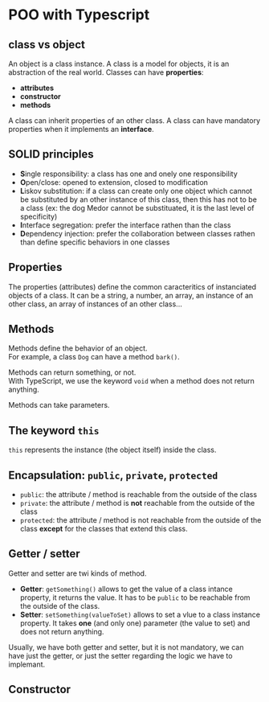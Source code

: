 # POO with Typescript

## class vs object

An object is a class instance.
A class is a model for objects, it is an abstraction of the real world. Classes can have **properties**:

- **attributes**
- **constructor**
- **methods**

A class can inherit properties of an other class.
A class can have mandatory properties when it implements an **interface**.

## SOLID principles

- **S**ingle responsibility: a class has one and onely one responsibility
- **O**pen/close: opened to extension, closed to modification
- **L**iskov substitution: if a class can create only one object which cannot be substituted by an other instance of this class, then this has not to be a class (ex: the dog Medor cannot be substituated, it is the last level of specificity)
- **I**nterface segregation: prefer the interface rathen than the class
- **D**ependency injection: prefer the collaboration between classes rathen than define specific behaviors in one classes

## Properties

The properties (attributes) define the common caracteritics of instanciated objects of a class. It can be a string, a number, an array, an instance of an other class, an array of instances of an other class...

## Methods

Methods define the behavior of an object.  
For example, a class `Dog` can have a method `bark()`.

Methods can return something, or not.  
With TypeScript, we use the keyword `void` when a method does not return anything.

Methods can take parameters.

## The keyword `this`

`this` represents the instance (the object itself) inside the class.

## Encapsulation: `public`, `private`, `protected`

- `public`: the attribute / method is reachable from the outside of the class
- `private`: the attribute / method is **not** reachable from the outside of the class
- `protected`: the attribute / method is not reachable from the outside of the class **except** for the classes that extend this class.

## Getter / setter

Getter and setter are twi kinds of method.

- **Getter**: `getSomething()` allows to get the value of a class intance property, it returns the value. It has to be `public` to be reachable from the outside of the class.
- **Setter**: `setSomething(valueToSet)` allows to set a vlue to a class instance property. It takes **one** (and only one) parameter (the value to set) and does not return anything.

Usually, we have both getter and setter, but it is not mandatory, we can have just the getter, or just the setter regarding the logic we have to implemant.

## Constructor
